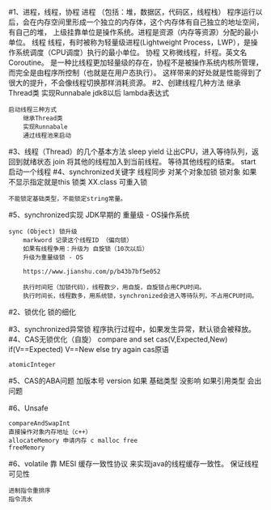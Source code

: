 #1、进程，线程，协程
    进程 （包括：堆，数据区，代码区，线程栈）
        程序运行以后，会在内存空间里形成一个独立的内存体，这个内存体有自己独立的地址空间，有自己的堆，
        上级挂靠单位是操作系统。进程是资源（内存等资源）分配的最小单位。
    线程
        线程，有时被称为轻量级进程(Lightweight Process，LWP），是操作系统调度（CPU调度）执行的最小单位。
    协程   又称微线程，纤程。英文名Coroutine。
        是一种比线程更加轻量级的存在，协程不是被操作系统内核所管理，而完全是由程序所控制（也就是在用户态执行）。
        这样带来的好处就是性能得到了很大的提升，不会像线程切换那样消耗资源。
#2、创建线程几种方法
    继承Thread类
    实现Runnabale
    jdk8以后 lambda表达式
    
    启动线程三种方式
        继承Thread类
        实现Runnabale
        通过线程池来启动
#3、线程（Thread）的几个基本方法
    sleep
    yield
        让出CPU，进入等待队列，返回到就绪状态
    join
        将其他的线程加入到当前线程。
        等待其他线程的结束。
    start
        启动一个线程
#4、synchronized关键字
    线程同步
        对某个对象加锁
            锁对象 如果不显示指定就是this
            锁类   XX.class
    可重入锁
    
    不能锁定基础类型，不能锁定string常量。
    
#5、synchronized实现
    JDK早期的 重量级 - OS操作系统
    
    sync (Object) 锁升级
        markword 记录这个线程ID （偏向锁）
        如果有线程争用：升级为 自旋锁（10次以后）
        升级为重量级锁 - OS
        
        https://www.jianshu.com/p/b43b7bf5e052
    
        执行时间短（加锁代码），线程数少，用自旋，自旋锁占用CPU时间。
        执行时间长，线程数多，用系统锁，synchronized会进入等待队列，不占用CPU时间。
#2、锁优化
    锁的细化
    
#3、synchronized异常锁
    程序执行过程中，如果发生异常，默认锁会被释放。
#4、CAS无锁优化（自旋）
    compare and set
    cas(V,Expected,New)
    if(V==Expected)
        V==New
    else
        try again
    cas原语
    
    atomicInteger
#5、CAS的ABA问题
    加版本号  version
    如果 基础类型 没影响
    如果引用类型 会出问题
    
    
#6、Unsafe
    
    compareAndSwapInt
    直接操作对象内存地址（c++）
    allocateMemory 申请内存 c malloc free
    freeMemory
#6、volatile
    靠 MESI 缓存一致性协议 来实现java的线程缓存一致性。
    保证线程可见性
    
    进制指令重排序
    指令流水
    
